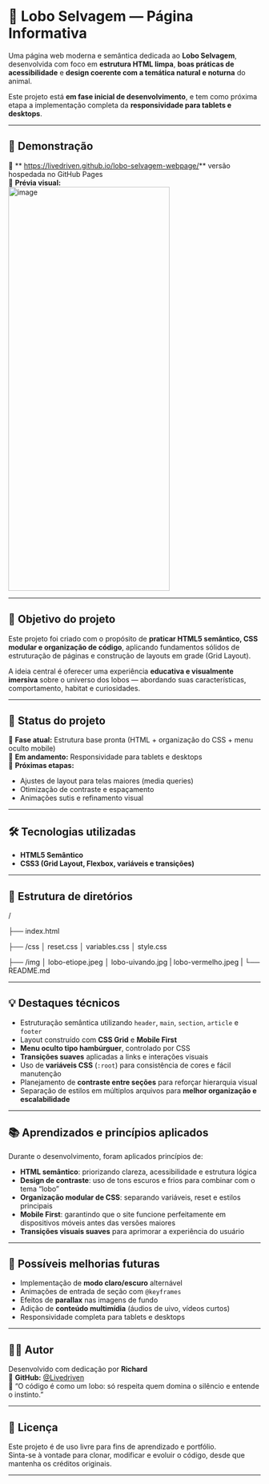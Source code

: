 # 🐺 Lobo Selvagem — Página Informativa

Uma página web moderna e semântica dedicada ao **Lobo Selvagem**, desenvolvida com foco em **estrutura HTML limpa**, **boas práticas de acessibilidade** e **design coerente com a temática natural e noturna** do animal.

Este projeto está **em fase inicial de desenvolvimento**, e tem como próxima etapa a implementação completa da **responsividade para tablets e desktops**.

---

## 🚀 Demonstração

🔗 ** https://livedriven.github.io/lobo-selvagem-webpage/** versão hospedada no GitHub Pages  
📸 **Prévia visual:**  
<img width="322" height="807" alt="image" src="https://github.com/user-attachments/assets/3eb5d414-16aa-4160-905d-e4a91216a400" />


---

## 🎯 Objetivo do projeto

Este projeto foi criado com o propósito de **praticar HTML5 semântico, CSS modular e organização de código**, aplicando fundamentos sólidos de estruturação de páginas e construção de layouts em grade (Grid Layout).

A ideia central é oferecer uma experiência **educativa e visualmente imersiva** sobre o universo dos lobos — abordando suas características, comportamento, habitat e curiosidades.

---

## 🧠 Status do projeto

🧩 **Fase atual:** Estrutura base pronta (HTML + organização do CSS + menu oculto mobile)  
🚧 **Em andamento:** Responsividade para tablets e desktops  
🎯 **Próximas etapas:**  
- Ajustes de layout para telas maiores (media queries)  
- Otimização de contraste e espaçamento  
- Animações sutis e refinamento visual  

---

## 🛠️ Tecnologias utilizadas

- **HTML5 Semântico**  
- **CSS3 (Grid Layout, Flexbox, variáveis e transições)**   

---

## 🧩 Estrutura de diretórios

/

├── index.html


├── /css
│ reset.css
│ variables.css
│ style.css

├── /img
│ lobo-etiope.jpeg
│ lobo-uivando.jpg
| lobo-vermelho.jpeg
|
└── README.md


---

## 💡 Destaques técnicos

- Estruturação semântica utilizando `header`, `main`, `section`, `article` e `footer`  
- Layout construído com **CSS Grid** e **Mobile First**  
- **Menu oculto tipo hambúrguer**, controlado por CSS 
- **Transições suaves** aplicadas a links e interações visuais  
- Uso de **variáveis CSS** (`:root`) para consistência de cores e fácil manutenção  
- Planejamento de **contraste entre seções** para reforçar hierarquia visual  
- Separação de estilos em múltiplos arquivos para **melhor organização e escalabilidade**

---

## 📚 Aprendizados e princípios aplicados

Durante o desenvolvimento, foram aplicados princípios de:

- **HTML semântico**: priorizando clareza, acessibilidade e estrutura lógica  
- **Design de contraste**: uso de tons escuros e frios para combinar com o tema “lobo”  
- **Organização modular de CSS**: separando variáveis, reset e estilos principais  
- **Mobile First**: garantindo que o site funcione perfeitamente em dispositivos móveis antes das versões maiores  
- **Transições visuais suaves** para aprimorar a experiência do usuário  

---

## 🔮 Possíveis melhorias futuras

- Implementação de **modo claro/escuro** alternável  
- Animações de entrada de seção com `@keyframes`  
- Efeitos de **parallax** nas imagens de fundo  
- Adição de **conteúdo multimídia** (áudios de uivo, vídeos curtos)  
- Responsividade completa para tablets e desktops  

---

## 👨‍💻 Autor

Desenvolvido com dedicação por **Richard**  
📎 **GitHub:** [@Livedriven](https://github.com/Livedriven)  
💬 “O código é como um lobo: só respeita quem domina o silêncio e entende o instinto.”

---

## 📄 Licença

Este projeto é de uso livre para fins de aprendizado e portfólio.  
Sinta-se à vontade para clonar, modificar e evoluir o código, desde que mantenha os créditos originais.

---
